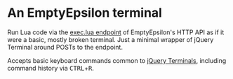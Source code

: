 # An EmptyEpsilon terminal

Run Lua code via the [exec.lua endpoint](https://github.com/daid/EmptyEpsilon/wiki/HTTP-Server) of EmptyEpsilon's HTTP API as if it were a basic, mostly broken terminal. Just a minimal wrapper of jQuery Terminal around POSTs to the endpoint.

Accepts basic keyboard commands common to [jQuery Terminals](https://terminal.jcubic.pl/api_reference.php#shortcuts), including command history via <kbd>CTRL</kbd>+<kbd>R</kbd>.

